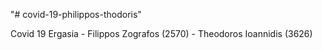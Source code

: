 "# covid-19-philippos-thodoris" 

Covid 19 Ergasia - Filippos Zografos (2570) - Theodoros Ioannidis (3626)
